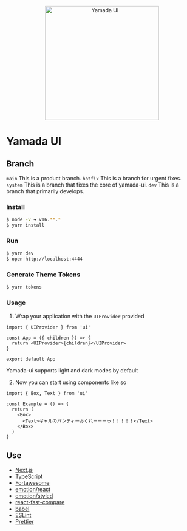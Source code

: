<p align="center">
  <img src="https://raw.githubusercontent.com/chakra-ui/chakra-ui/main/public/yamada-ui.png?raw=true" alt="Yamada UI" width="300" />
</p>

# Yamada UI

## Branch

`main` This is a product branch.
`hotfix` This is a branch for urgent fixes.
`system` This is a branch that fixes the core of yamada-ui.
`dev` This is a branch that primarily develops.

### Install

```sh
$ node -v → v16.**.*
$ yarn install
```

### Run

```sh
$ yarn dev
$ open http://localhost:4444
```

### Generate Theme Tokens

```sh
$ yarn tokens
```

### Usage

1. Wrap your application with the `UIProvider` provided

```tsx
import { UIProvider } from 'ui'

const App = ({ children }) => {
  return <UIProvider>{children}</UIProvider>
}

export default App
```

Yamada-ui supports light and dark modes by default

2. Now you can start using components like so

```tsx
import { Box, Text } from 'ui'

const Example = () => {
  return (
    <Box>
      <Text>ギャルのパンティーおくれーーーっ！！！！！</Text>
    </Box>
  )
}
```

## Use

- [Next.js](https://nextjs.org/)
- [TypeScript](https://www.typescriptlang.org/)
- [Fortawesome](https://fontawesome.com/)
- [emotion/react](https://emotion.sh/docs/@emotion/react)
- [emotion/styled](https://emotion.sh/docs/@emotion/styled)
- [react-fast-compare](https://www.npmjs.com/package/react-fast-compare)
- [babel](https://babeljs.io/)
- [ESLint](https://eslint.org/)
- [Prettier](https://prettier.io/)
